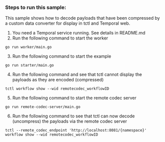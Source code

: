 ### Steps to run this sample:

This sample shows how to decode payloads that have been compressed by a custom data converter for display in tctl and Temporal web.

1) You need a Temporal service running. See details in README.md
2) Run the following command to start the worker
```
go run worker/main.go
```
3) Run the following command to start the example
```
go run starter/main.go
```
4) Run the following command and see that tctl cannot display the payloads as they are encoded (compressed)
```
tctl workflow show --wid remotecodec_workflowID
```
5) Run the following command to start the remote codec server
```
go run remote-codec-server/main.go
```
6) Run the following command to see that tctl can now decode (uncompress) the payloads via the remote codec server
```
tctl --remote_codec_endpoint 'http://localhost:8081/{namespace}' workflow show --wid remotecodec_workflowID
```
